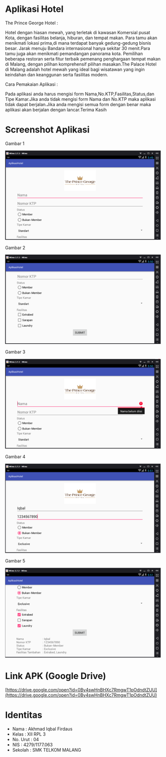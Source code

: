 # Aplikasi Hotel
The Prince George Hotel :

Hotel dengan hiasan mewah, yang terletak di kawasan Komersial pusat Kota, dengan fasilitas belanja, hiburan, dan tempat makan. Para tamu akan menikmati lokasi prima,di mana terdapat banyak gedung-gedung bisnis besar. Jarak menuju Bandara internasional hanya sekitar 30 menit.Para tamu juga akan menikmati pemandangan panorama kota. Pemilihan beberapa restoran serta fitur terbaik pemenang penghargaan tempat makan di Malang, dengan pilihan komprehensif pilihan masakan.The Palace Hotel di Malang adalah hotel mewah yang ideal bagi wisatawan yang ingin keindahan dan keanggunan serta fasilitas modern.

Cara Pemakaian Aplikasi :

Pada aplikasi anda harus mengisi form Nama,No.KTP,Fasilitas,Status,dan Tipe Kamar.Jika anda tidak mengisi form Nama dan No.KTP maka aplikasi tidak dapat berjalan.Jika anda mengisi semua form dengan benar maka aplikasi akan berjalan dengan lancar.Terima Kasih

# Screenshot Aplikasi
Gambar 1

![screenshot](https://github.com/Iqbaalf/AplikasiHotel/blob/master/1.PNG)

Gambar 2

![screenshot](https://github.com/Iqbaalf/AplikasiHotel/blob/master/2.PNG)

Gambar 3

![screenshot](https://github.com/Iqbaalf/AplikasiHotel/blob/master/3.PNG)

Gambar 4

![screenshot](https://github.com/Iqbaalf/AplikasiHotel/blob/master/4.PNG)

Gambar 5

![screenshot](https://github.com/Iqbaalf/AplikasiHotel/blob/master/5.PNG)

# Link APK (Google Drive)
[https://drive.google.com/open?id=0By4swHnBHXc7RmgwT1pOdndtZUU](https://drive.google.com/open?id=0By4swHnBHXc7RmgwT1pOdndtZUU)

# Identitas
+ Nama : Akhmad Iqbal Firdaus
+ Kelas : XII RPL 3
+ No. Urut : 04
+ NIS : 4279/1177.063
+ Sekolah : SMK TELKOM MALANG
